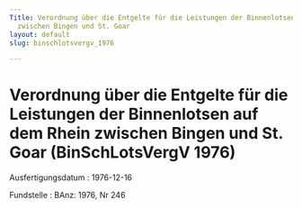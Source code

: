 ```yaml
---
Title: Verordnung über die Entgelte für die Leistungen der Binnenlotsen auf dem Rhein
  zwischen Bingen und St. Goar
layout: default
slug: binschlotsvergv_1976

---
```


# Verordnung über die Entgelte für die Leistungen der Binnenlotsen auf dem Rhein zwischen Bingen und St. Goar (BinSchLotsVergV 1976)

Ausfertigungsdatum
:   1976-12-16

Fundstelle
:   BAnz: 1976, Nr 246

